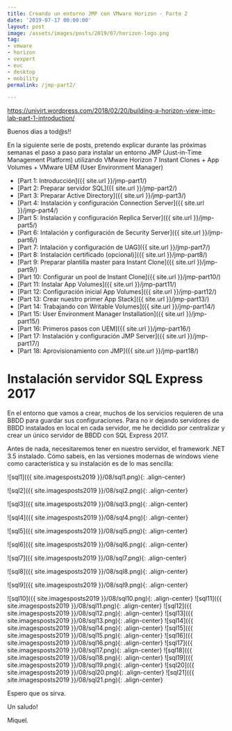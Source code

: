 ```yaml
---
title: Creando un entorno JMP con VMware Horizon - Parte 2
date: '2019-07-17 00:00:00'
layout: post
image: /assets/images/posts/2019/07/horizon-logo.png
tag:
- vmware
- horizon
- vexpert
- euc
- desktop
- mobility
permalink: /jmp-part2/

---
```


https://univirt.wordpress.com/2018/02/20/building-a-horizon-view-jmp-lab-part-1-introduction/

Buenos dias a tod@s!!

En la siguiente serie de posts, pretendo explicar durante las próximas semanas el paso a paso para instalar un entorno JMP (Just-in-Time Management Platform) utilizando VMware Horizon 7 Instant Clones + App Volumes + VMware UEM (User Environment Manager) 

- [Part 1: Introducción]({{ site.url }}/jmp-part1/)
- [Part 2: Preparar servidor SQL]({{ site.url }}/jmp-part2/)
- [Part 3: Preparar Active Directory]({{ site.url }}/jmp-part3/)
- [Part 4: Instalación y configuración Connection Server]({{ site.url }}/jmp-part4/)
- [Part 5: Instalación y configuración Replica Server]({{ site.url }}/jmp-part5/)
- [Part 6: Intalación y configuración de Security Server]({{ site.url }}/jmp-part6/)
- [Part 7: Intalación y configuración de UAG]({{ site.url }}/jmp-part7/)
- [Part 8: Instalación certificado (opcional)]({{ site.url }}/jmp-part8/)
- [Part 9: Preparar plantilla master para Instant Clone]({{ site.url }}/jmp-part9/)
- [Part 10: Configurar un pool de Instant Clone]({{ site.url }}/jmp-part10/)
- [Part 11: Instalar App Volumes]({{ site.url }}/jmp-part11/)
- [Part 12: Configuración inicial App Volumes]({{ site.url }}/jmp-part12/)
- [Part 13: Crear nuestro primer App Stack]({{ site.url }}/jmp-part13/)
- [Part 14: Trabajando con Writable Volumes]({{ site.url }}/jmp-part14/)
- [Part 15: User Environment Manager Installation]({{ site.url }}/jmp-part15/)
- [Part 16: Primeros pasos con UEM]({{ site.url }}/jmp-part16/)
- [Part 17: Instalación y configuración JMP Server]({{ site.url }}/jmp-part17/)
- [Part 18: Aprovisionamiento con JMP]({{ site.url }}/jmp-part18/)

# Instalación servidor SQL Express 2017

En el entorno que vamos a crear, muchos de los servicios requieren de una BBDD para guardar sus configuraciones. Para no ir dejando servidores de BBDD instalados en local en cada servidor, me he decidido por centralizar y crear un único servidor de BBDD con SQL Express 2017.

Antes de nada, necesitaremos tener en nuestro servidor, el framework .NET 3.5 instalado. Cómo sabeis, en las versiones modernas de windows viene como característica y su instalación es de lo mas sencilla:

![sql1]({{ site.imagesposts2019 }}/08/sql1.png){: .align-center}

![sql2]({{ site.imagesposts2019 }}/08/sql2.png){: .align-center}

![sql3]({{ site.imagesposts2019 }}/08/sql3.png){: .align-center}

![sql4]({{ site.imagesposts2019 }}/08/sql4.png){: .align-center}

![sql5]({{ site.imagesposts2019 }}/08/sql5.png){: .align-center}

![sql6]({{ site.imagesposts2019 }}/08/sql6.png){: .align-center}

![sql7]({{ site.imagesposts2019 }}/08/sql7.png){: .align-center}

![sql8]({{ site.imagesposts2019 }}/08/sql8.png){: .align-center}

![sql9]({{ site.imagesposts2019 }}/08/sql9.png){: .align-center}

![sql10]({{ site.imagesposts2019 }}/08/sql10.png){: .align-center}
![sql11]({{ site.imagesposts2019 }}/08/sql11.png){: .align-center}
![sql12]({{ site.imagesposts2019 }}/08/sql12.png){: .align-center}
![sql13]({{ site.imagesposts2019 }}/08/sql13.png){: .align-center}
![sql14]({{ site.imagesposts2019 }}/08/sql14.png){: .align-center}
![sql15]({{ site.imagesposts2019 }}/08/sql15.png){: .align-center}
![sql16]({{ site.imagesposts2019 }}/08/sql16.png){: .align-center}
![sql17]({{ site.imagesposts2019 }}/08/sql17.png){: .align-center}
![sql18]({{ site.imagesposts2019 }}/08/sql18.png){: .align-center}
![sql19]({{ site.imagesposts2019 }}/08/sql19.png){: .align-center}
![sql20]({{ site.imagesposts2019 }}/08/sql20.png){: .align-center}
![sql21]({{ site.imagesposts2019 }}/08/sql21.png){: .align-center}


Espero que os sirva.

Un saludo!

Miquel.


